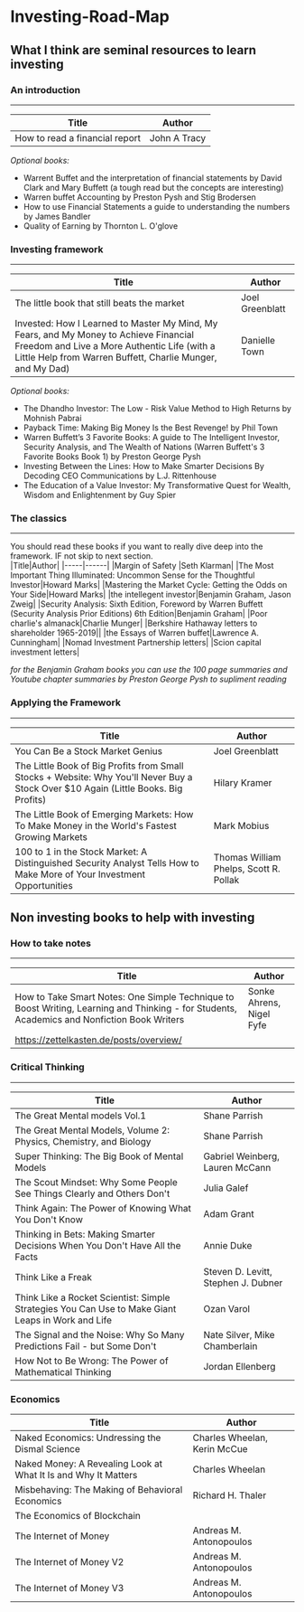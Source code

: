 # Investing-Road-Map
## What I think are seminal resources to learn investing   
### An introduction 
----
|Title|Author|
|-----|------|
|How to read a financial report | John A Tracy|

_Optional books:_
- Warrent Buffet and the interpretation of financial statements by David Clark and Mary Buffett (a tough read but the concepts are interesting)
- Warren buffet Accounting by Preston Pysh and Stig Brodersen
- How to use Financial Statements  a guide to understanding the numbers by James Bandler
- Quality of Earning by Thornton L. O'glove

### Investing framework
----
|Title|Author|
|-----|------|
|The little book that still  beats the market| Joel Greenblatt|
|Invested: How I Learned to Master My Mind, My Fears, and My Money to Achieve Financial Freedom and Live a More Authentic Life (with a Little Help from Warren Buffett, Charlie Munger, and My Dad)|Danielle Town|

_Optional books:_
- The Dhandho Investor: The Low - Risk Value Method to High Returns by Mohnish Pabrai
- Payback Time: Making Big Money Is the Best Revenge! by Phil Town
- Warren Buffett’s 3 Favorite Books: A guide to The Intelligent Investor, Security Analysis, and The Wealth of Nations (Warren Buffett's 3 Favorite Books Book 1) by Preston George Pysh
- Investing Between the Lines: How to Make Smarter Decisions By Decoding CEO Communications by L.J. Rittenhouse
- The Education of a Value Investor: My Transformative Quest for Wealth, Wisdom and Enlightenment by Guy Spier

### The classics 
----
You should read these books if you want to really dive deep into the framework. IF not skip to next section.  
|Title|Author|
|-----|------|
|Margin of Safety |Seth Klarman|
|The Most Important Thing Illuminated: Uncommon Sense for the Thoughtful Investor|Howard Marks|
|Mastering the Market Cycle: Getting the Odds on Your Side|Howard Marks|
|the intellegent investor|Benjamin Graham, Jason Zweig|
|Security Analysis: Sixth Edition, Foreword by Warren Buffett (Security Analysis Prior Editions) 6th Edition|Benjamin Graham|
|Poor charlie's almanack|Charlie Munger|
|Berkshire Hathaway letters to shareholder 1965-2019||
|the Essays of Warren buffet|Lawrence A. Cunningham|
|Nomad Investment Partnership letters|
|Scion capital  investment letters|

_for the Benjamin Graham books you can use the 100 page summaries and Youtube chapter summaries by Preston George Pysh to supliment reading_  

### Applying the Framework 
----  
|Title|Author|
|-----|------|
|You Can Be a Stock Market Genius|Joel Greenblatt|
|The Little Book of Big Profits from Small Stocks + Website: Why You'll Never Buy a Stock Over $10 Again (Little Books. Big Profits)|Hilary Kramer|
|The Little Book of Emerging Markets: How To Make Money in the World's Fastest Growing Markets|Mark Mobius|
|100 to 1 in the Stock Market: A Distinguished Security Analyst Tells How to Make More of Your Investment Opportunities|Thomas William Phelps, Scott R. Pollak|

## Non investing books to help with investing 

### How to take notes
----
|Title|Author|
|-----|------|
|How to Take Smart Notes: One Simple Technique to Boost Writing, Learning and Thinking - for Students, Academics and Nonfiction Book Writers|Sonke Ahrens, Nigel Fyfe|
|https://zettelkasten.de/posts/overview/|


### Critical Thinking
----
|Title|Author|
|-----|------|
|The Great Mental models Vol.1|Shane Parrish|
|The Great Mental Models, Volume 2: Physics, Chemistry, and Biology|Shane Parrish|
|Super Thinking: The Big Book of Mental Models| Gabriel Weinberg, Lauren McCann|
|The Scout Mindset: Why Some People See Things Clearly and Others Don't|Julia Galef|
|Think Again: The Power of Knowing What You Don't Know| Adam Grant|
|Thinking in Bets: Making Smarter Decisions When You Don't Have All the Facts|Annie Duke|
|Think Like a Freak|Steven D. Levitt, Stephen J. Dubner|
|Think Like a Rocket Scientist: Simple Strategies You Can Use to Make Giant Leaps in Work and Life|Ozan Varol|
|The Signal and the Noise: Why So Many Predictions Fail - but Some Don't| Nate Silver, Mike Chamberlain|
|How Not to Be Wrong: The Power of Mathematical Thinking|Jordan Ellenberg|

### Economics
|Title|Author|
|-----|------|
|Naked Economics: Undressing the Dismal Science|Charles Wheelan, Kerin McCue|
|Naked Money: A Revealing Look at What It Is and Why It Matters|Charles Wheelan|
|Misbehaving: The Making of Behavioral Economics|Richard H. Thaler|
|The Economics of Blockchain | 
|The Internet of Money|Andreas M. Antonopoulos|
|The Internet of Money V2|Andreas M. Antonopoulos|
|The Internet of Money V3|Andreas M. Antonopoulos|



